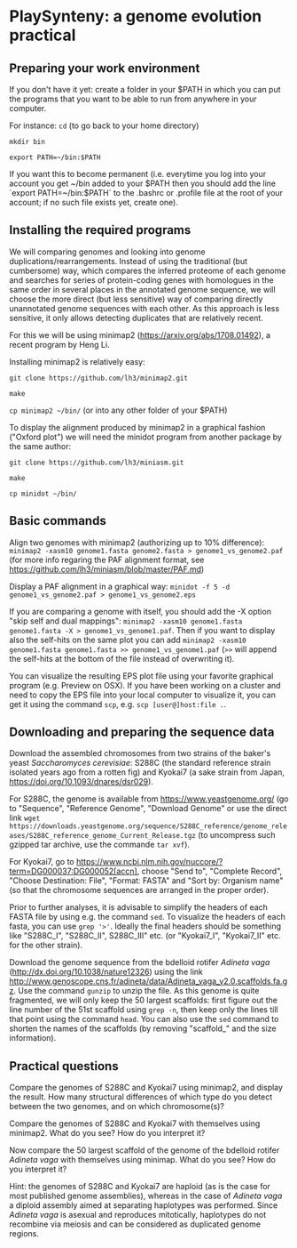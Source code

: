 # PlaySynteny: a genome evolution practical

## Preparing your work environment

If you don't have it yet: create a folder in your $PATH in which you can put the programs that you want to be able to run from anywhere in your computer.

For instance:
`cd` (to go back to your home directory)

`mkdir bin`

`export PATH=~/bin:$PATH`

If you want this to become permanent (i.e. everytime you log into your account you get ~/bin added to your $PATH then you should add the line `export PATH=~/bin:$PATH` to the .bashrc or .profile file at the root of your account; if no such file exists yet, create one).


## Installing the required programs

We will comparing genomes and looking into genome duplications/rearrangements. Instead of using the traditional (but cumbersome) way, which compares the inferred proteome of each genome and searches for series of protein-coding genes with homologues in the same order in several places in the annotated genome sequence, we will choose the more direct (but less sensitive) way of comparing directly unannotated genome sequences with each other. As this approach is less sensitive, it only allows detecting duplicates that are relatively recent.

For this we will be using minimap2 (https://arxiv.org/abs/1708.01492), a recent program by Heng Li.

Installing minimap2 is relatively easy:

`git clone https://github.com/lh3/minimap2.git`

`make`

`cp minimap2 ~/bin/` (or into any other folder of your $PATH)

To display the alignment produced by minimap2 in a graphical fashion ("Oxford plot") we will need the minidot program from another package by the same author:

`git clone https://github.com/lh3/miniasm.git`

`make`

`cp minidot ~/bin/`


## Basic commands

Align two genomes with minimap2 (authorizing up to 10% difference):
`minimap2 -xasm10 genome1.fasta genome2.fasta > genome1_vs_genome2.paf`
(for more info regaring the PAF alignment format, see https://github.com/lh3/miniasm/blob/master/PAF.md)

Display a PAF alignment in a graphical way:
`minidot -f 5 -d genome1_vs_genome2.paf > genome1_vs_genome2.eps`

If you are comparing a genome with itself, you should add the -X option "skip self and dual mappings":
`minimap2 -xasm10 genome1.fasta genome1.fasta -X > genome1_vs_genome1.paf`. Then if you want to display also the self-hits on the same plot you can add `minimap2 -xasm10 genome1.fasta genome1.fasta >> genome1_vs_genome1.paf` (`>>` will append the self-hits at the bottom of the file instead of overwriting it).

You can visualize the resulting EPS plot file using your favorite graphical program (e.g. Preview on OSX). If you have been working on a cluster and need to copy the EPS file into your local computer to visualize it, you can get it using the command `scp`, e.g. `scp [user@]host:file .`.


## Downloading and preparing the sequence data

Download the assembled chromosomes from two strains of the baker's yeast *Saccharomyces cerevisiae*: S288C (the standard reference strain isolated years ago from a rotten fig) and Kyokai7 (a sake strain from Japan, https://doi.org/10.1093/dnares/dsr029). 

For S288C, the genome is available from https://www.yeastgenome.org/ (go to "Sequence", "Reference Genome", "Download Genome" or use the direct link
`wget https://downloads.yeastgenome.org/sequence/S288C_reference/genome_releases/S288C_reference_genome_Current_Release.tgz` (to uncompress such gzipped tar archive, use the commande `tar xvf`).

For Kyokai7, go to https://www.ncbi.nlm.nih.gov/nuccore/?term=DG000037:DG000052[accn], choose "Send to", "Complete Record", "Choose Destination: File", "Format: FASTA" and "Sort by: Organism name" (so that the chromosome sequences are arranged in the proper order).

Prior to further analyses, it is advisable to simplify the headers of each FASTA file by using e.g. the command `sed`. To visualize the headers of each fasta, you can use `grep '>'`. Ideally the final headers should be something like "S288C_I", "S288C_II", S288C_III" etc. (or "Kyokai7_I", "Kyokai7_II" etc. for the other strain).

Download the genome sequence from the bdelloid rotifer *Adineta vaga* (http://dx.doi.org/10.1038/nature12326) using the link http://www.genoscope.cns.fr/adineta/data/Adineta_vaga_v2.0.scaffolds.fa.gz. Use the command `gunzip` to unzip the file. As this genome is quite fragmented, we will only keep the 50 largest scaffolds: first figure out the line number of the 51st scaffold using `grep -n`, then keep only the lines till that point using the command `head`. You can also use the `sed` command to shorten the names of the scaffolds (by removing "scaffold_" and the size information).

## Practical questions

Compare the genomes of S288C and Kyokai7 using minimap2, and display the result. How many structural differences of which type do you detect between the two genomes, and on which chromosome(s)?

Compare the genomes of S288C and Kyokai7 with themselves using minimap2. What do you see? How do you interpret it?

Now compare the 50 largest scaffold of the genome of the bdelloid rotifer *Adineta vaga* with themselves using minimap. What do you see? How do you interpret it?

Hint: the genomes of S288C and Kyokai7 are haploid (as is the case for most published genome assemblies), whereas in the case of *Adineta vaga* a diploid assembly aimed at separating haplotypes was performed. Since *Adineta vaga* is asexual and reproduces mitotically, haplotypes do not recombine via meiosis and can be considered as duplicated genome regions.

